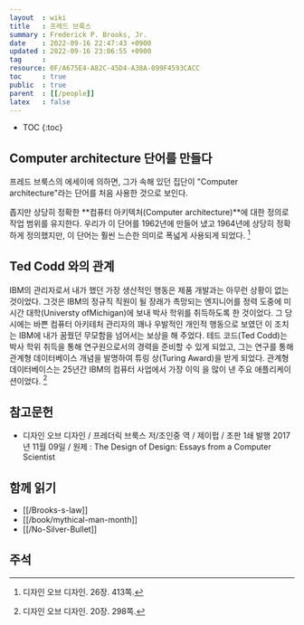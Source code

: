 ```yaml
---
layout  : wiki
title   : 프레드 브룩스
summary : Frederick P. Brooks, Jr.
date    : 2022-09-16 22:47:43 +0900
updated : 2022-09-16 23:06:55 +0900
tag     : 
resource: 0F/A675E4-A82C-45D4-A38A-099F4593CACC
toc     : true
public  : true
parent  : [[/people]]
latex   : false
---
```

* TOC
{:toc}

## Computer architecture 단어를 만들다

프레드 브룩스의 에세이에 의하면, 그가 속해 있던 집단이 "Computer architecture"라는 단어를 처음 사용한 것으로 보인다.

>
좁지만 상당히 정확한 **컴퓨터 아키텍처(Computer architecture)**에 대한 정의로 작업 범위를 유지한다.
우리가 이 단어를 1962년에 만들어 냈고 1964년에 상당히 정확하게 정의했지만, 이 단어는 훨씬 느슨한 의미로 폭넓게 사용되게 되었다.
[^design-413]


## Ted Codd 와의 관계

>
IBM의 관리자로서 내가 했던 가장 생산적인 행동은 제품 개발과는 아무런 상황이 없는 것이었다.
그것은 IBM의 정규직 직원이 될 장래가 촉망되는 엔지니어를 정력 도중에 미시간 대학(Universty ofMichigan)에 보내 박사 학위를 취득하도록 한 것이었다.
그 당시에는 바쁜 컴퓨터 아키테처 관리자의 꽤나 우발적인 개인적 행동으로 보였던 이 조치는 IBM에 내가 꿈꿨던 무모함을 넘어서는 보상을 해 주었다.
테드 코드(Ted Codd)는 박사 학위 취득을 통해 연구원으로서의 경력을 준비할 수 있게 되었고,
그는 연구를 통해 관계형 데이터베이스 개념을 발명하여 튜링 상(Turing Award)을 받게 되었다.
관계형 데이터베이스는 25년간 IBM의 컴퓨터 사업에서 가장 이익 을 많이 낸 주요 애플리케이션이었다.
[^design-298]

## 참고문헌

- 디자인 오브 디자인 / 프레더릭 브룩스 저/조인중 역 / 제이펍 / 초판 1쇄 발행 2017년 11월 09일 / 원제 : The Design of Design: Essays from a Computer Scientist

## 함께 읽기

- [[/Brooks-s-law]]
- [[/book/mythical-man-month]]
- [[/No-Silver-Bullet]]

## 주석

[^design-298]: 디자인 오브 디자인. 20장. 298쪽.
[^design-413]: 디자인 오브 디자인. 26장. 413쪽.

